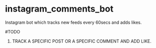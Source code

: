 # instagram_comments_bot
Instagram bot which tracks new feeds every 60secs and adds likes.

#TODO
1. TRACK A SPECIFIC POST OR A SPECIFIC COMMENT AND ADD LIKE.
